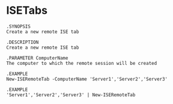 # ISETabs

    .SYNOPSIS
    Create a new remote ISE tab
    
    .DESCRIPTION
    Create a new remote ISE tab
    
    .PARAMETER ComputerName
    The computer to which the remote session will be created
    
    .EXAMPLE
    New-ISERemoteTab -ComputerName 'Server1','Server2','Server3'
    
    .EXAMPLE
    'Server1','Server2','Server3' | New-ISERemoteTab
